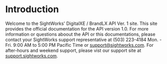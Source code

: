# Introduction

Welcome to the SightWorks' DigitalXE / BrandLX API Ver. 1 site. This site provides the official documentation for the API version 1.0. For more information or questions aboout the API or this documentations, please contact your SightWorks support representative at (503) 223-4184 Mon. - Fri. 9:00 AM to 5:00 PM Pacific Time or <a href="mailto:support@sightworks.com">support@sightworks.com</a>. For after-hours and weekend support, please vist our support site at <a href="http://support.sightworks.com" traget="_blank">support.sightworks.com</a>.
